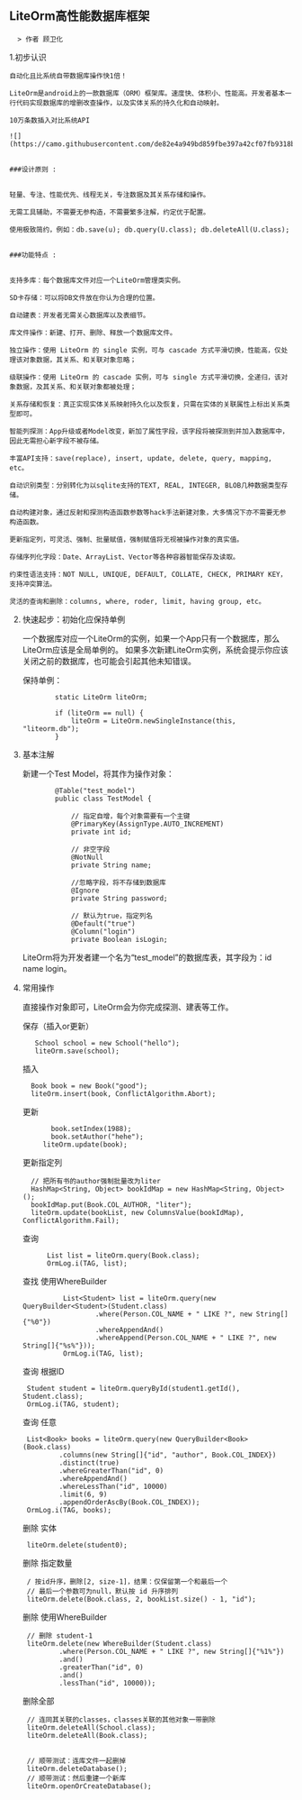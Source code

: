 ## LiteOrm高性能数据库框架

      > 作者 顾卫化

1.初步认识

    自动化且比系统自带数据库操作快1倍！

    LiteOrm是android上的一款数据库（ORM）框架库。速度快、体积小、性能高。开发者基本一行代码实现数据库的增删改查操作，以及实体关系的持久化和自动映射。

    10万条数插入对比系统API

    ![](https://camo.githubusercontent.com/de82e4a949bd859fbe397a42cf07fb9318bc3b40/687474703a2f2f6c69746573756974732e636f6d2f696d67732f6c6974652d3130772d746573742e706e67)


    ###设计原则 :


    轻量、专注、性能优先、线程无关，专注数据及其关系存储和操作。

    无需工具辅助，不需要无参构造，不需要繁多注解，约定优于配置。

    使用极致简约，例如：db.save(u); db.query(U.class); db.deleteAll(U.class);


    ###功能特点 :


    支持多库：每个数据库文件对应一个LiteOrm管理类实例。

    SD卡存储：可以将DB文件放在你认为合理的位置。

    自动建表：开发者无需关心数据库以及表细节。

    库文件操作：新建、打开、删除、释放一个数据库文件。

    独立操作：使用 LiteOrm 的 single 实例，可与 cascade 方式平滑切换，性能高，仅处理该对象数据，其关系、和关联对象忽略；

    级联操作：使用 LiteOrm 的 cascade 实例，可与 single 方式平滑切换，全递归，该对象数据，及其关系、和关联对象都被处理；

    关系存储和恢复：真正实现实体关系映射持久化以及恢复，只需在实体的关联属性上标出关系类型即可。

    智能列探测：App升级或者Model改变，新加了属性字段，该字段将被探测到并加入数据库中，因此无需担心新字段不被存储。

    丰富API支持：save(replace), insert, update, delete, query, mapping, etc。

    自动识别类型：分别转化为以sqlite支持的TEXT, REAL, INTEGER, BLOB几种数据类型存储。

    自动构建对象，通过反射和探测构造函数参数等hack手法新建对象，大多情况下亦不需要无参构造函数。

    更新指定列，可灵活、强制、批量赋值，强制赋值将无视被操作对象的真实值。

    存储序列化字段：Date、ArrayList、Vector等各种容器智能保存及读取。

    约束性语法支持：NOT NULL, UNIQUE, DEFAULT, COLLATE, CHECK, PRIMARY KEY，支持冲突算法。

    灵活的查询和删除：columns, where, roder, limit, having group, etc。


2. 快速起步：初始化应保持单例

    一个数据库对应一个LiteOrm的实例，如果一个App只有一个数据库，那么LiteOrm应该是全局单例的。 如果多次新建LiteOrm实例，系统会提示你应该关闭之前的数据库，也可能会引起其他未知错误。

    保持单例：

     ```
             static LiteOrm liteOrm;

             if (liteOrm == null) {
                 liteOrm = LiteOrm.newSingleInstance(this, "liteorm.db");
             }

     ```

3. 基本注解

     新建一个Test Model，将其作为操作对象：


     ```
             @Table("test_model")
             public class TestModel {

                 // 指定自增，每个对象需要有一个主键
                 @PrimaryKey(AssignType.AUTO_INCREMENT)
                 private int id;

                 // 非空字段
                 @NotNull
                 private String name;

                 //忽略字段，将不存储到数据库
                 @Ignore
                 private String password;

                 // 默认为true，指定列名
                 @Default("true")
                 @Column("login")
                 private Boolean isLogin;

     ```

    LiteOrm将为开发者建一个名为“test_model”的数据库表，其字段为：id name login。

4. 常用操作

    直接操作对象即可，LiteOrm会为你完成探测、建表等工作。

    保存（插入or更新）

     ```
        School school = new School("hello");
        liteOrm.save(school);

     ```
    插入


     ```
       Book book = new Book("good");
       liteOrm.insert(book, ConflictAlgorithm.Abort);
     ```

    更新

    ```
           book.setIndex(1988);
           book.setAuthor("hehe");
         liteOrm.update(book);
    ```

    更新指定列


     ```
       // 把所有书的author强制批量改为liter
       HashMap<String, Object> bookIdMap = new HashMap<String, Object>();
       bookIdMap.put(Book.COL_AUTHOR, "liter");
       liteOrm.update(bookList, new ColumnsValue(bookIdMap), ConflictAlgorithm.Fail);
     ```

     查询

    ```
          List list = liteOrm.query(Book.class);
          OrmLog.i(TAG, list);
    ```

    查找 使用WhereBuilder

    ```
              List<Student> list = liteOrm.query(new QueryBuilder<Student>(Student.class)
                      .where(Person.COL_NAME + " LIKE ?", new String[]{"%0"})
                      .whereAppendAnd()
                      .whereAppend(Person.COL_NAME + " LIKE ?", new String[]{"%s%"}));
              OrmLog.i(TAG, list);
     ```

     查询 根据ID

     ```
      Student student = liteOrm.queryById(student1.getId(), Student.class);
      OrmLog.i(TAG, student);
     ```

     查询 任意

     ```
      List<Book> books = liteOrm.query(new QueryBuilder<Book>(Book.class)
              .columns(new String[]{"id", "author", Book.COL_INDEX})
              .distinct(true)
              .whereGreaterThan("id", 0)
              .whereAppendAnd()
              .whereLessThan("id", 10000)
              .limit(6, 9)
              .appendOrderAscBy(Book.COL_INDEX));
      OrmLog.i(TAG, books);
     ```

     删除 实体

     ```
      liteOrm.delete(student0);

     ```

     删除 指定数量

     ```
      / 按id升序，删除[2, size-1]，结果：仅保留第一个和最后一个
      // 最后一个参数可为null，默认按 id 升序排列
      liteOrm.delete(Book.class, 2, bookList.size() - 1, "id");
     ```

     删除 使用WhereBuilder

     ```
      // 删除 student-1
      liteOrm.delete(new WhereBuilder(Student.class)
              .where(Person.COL_NAME + " LIKE ?", new String[]{"%1%"})
              .and()
              .greaterThan("id", 0)
              .and()
              .lessThan("id", 10000));
     ```

     删除全部

     ```
      // 连同其关联的classes，classes关联的其他对象一带删除
      liteOrm.deleteAll(School.class);
      liteOrm.deleteAll(Book.class);


      // 顺带测试：连库文件一起删掉
      liteOrm.deleteDatabase();
      // 顺带测试：然后重建一个新库
      liteOrm.openOrCreateDatabase();
     ```


